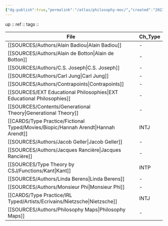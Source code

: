 ```yaml
---
{"dg-publish":true,"permalink":"/atlas/philosophy-moc/","created":"2023-02-18T15:16:26.544+01:00","updated":"2023-02-18T15:44:44.601+01:00"}
---
```


up :: 
ref :: 
tags :: 


| File                                                                                  | Ch_Type |
| ------------------------------------------------------------------------------------- | ------- |
| [[SOURCES/Authors/Alain Badiou\|Alain Badiou]]                                     | \-      |
| [[SOURCES/Authors/Alain de Botton\|Alain de Botton]]                               | \-      |
| [[SOURCES/Authors/C.S. Joseph\|C.S. Joseph]]                                       | \-      |
| [[SOURCES/Authors/Carl Jung\|Carl Jung]]                                           | \-      |
| [[SOURCES/Authors/Contrapoints\|Contrapoints]]                                     | \-      |
| [[SOURCES/EXT Educational Philosophies\|EXT Educational Philosophies]]             | \-      |
| [[SOURCES/Contents/Generational Theory\|Generational Theory]]                      | \-      |
| [[CARDS/Type Practice/Fictional Typed/Movies/Biopic/Hannah Arendt\|Hannah Arendt]] | INTJ    |
| [[SOURCES/Authors/Jacob Geller\|Jacob Geller]]                                     | \-      |
| [[SOURCES/Authors/Jacques Rancière\|Jacques Rancière]]                             | \-      |
| [[SOURCES/Type Theory by CSJ/Functions/Kant\|Kant]]                                | INTP    |
| [[SOURCES/Authors/Linda Berens\|Linda Berens]]                                     | \-      |
| [[SOURCES/Authors/Monsieur Phi\|Monsieur Phi]]                                     | \-      |
| [[CARDS/Type Practice/IRL Typed/Artists/Ecrivains/Nietzsche\|Nietzsche]]           | INTJ    |
| [[SOURCES/Authors/Philosophy Maps\|Philosophy Maps]]                               | \-      |



